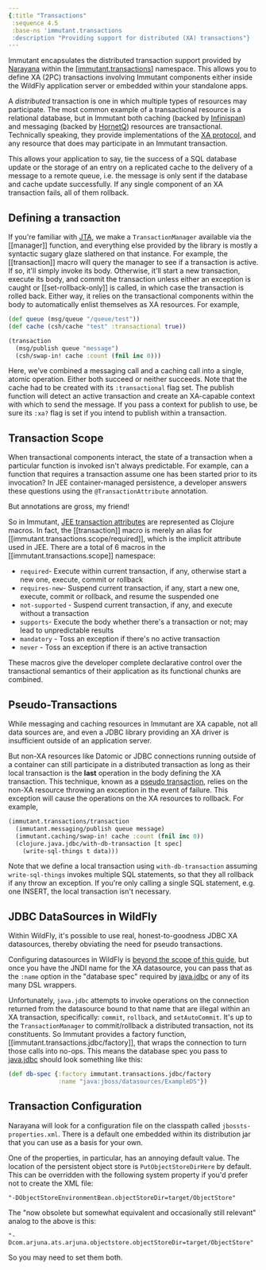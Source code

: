```yaml
---
{:title "Transactions"
 :sequence 4.5
 :base-ns 'immutant.transactions
 :description "Providing support for distributed (XA) transactions"}
---
```


Immutant encapsulates the distributed transaction support provided by
[Narayana] within the [[immutant.transactions]] namespace. This allows
you to define XA (2PC) transactions involving Immutant components
either inside the WildFly application server or embedded within your
standalone apps.

A *distributed* transaction is one in which multiple types of
resources may participate. The most common example of a transactional
resource is a relational database, but in Immutant both caching
(backed by [Infinispan]) and messaging (backed by [HornetQ]) resources
are transactional. Technically speaking, they provide implementations
of the [XA protocol], and any resource that does may participate in an
Immutant transaction.

This allows your application to say, tie the success of a SQL
database update or the storage of an entry on a replicated cache
to the delivery of a message to a remote queue, i.e. the message is
only sent if the database and cache update successfully. If any
single component of an XA transaction fails, all of them rollback.

## Defining a transaction

If you're familiar with [JTA], we make a `TransactionManager`
available via the [[manager]] function, and everything else provided
by the library is mostly a syntactic sugary glaze slathered on that
instance. For example, the [[transaction]] macro will query the
manager to see if a transaction is active. If so, it'll simply invoke
its body. Otherwise, it'll start a new transaction, execute its body,
and commit the transaction unless either an exception is caught or
[[set-rollback-only]] is called, in which case the transaction is
rolled back. Either way, it relies on the transactional components
within the body to automatically enlist themselves as XA resources.
For example,

```clojure
(def queue (msg/queue "/queue/test"))
(def cache (csh/cache "test" :transactional true))

(transaction
  (msg/publish queue "message")
  (csh/swap-in! cache :count (fnil inc 0)))
```

Here, we've combined a messaging call and a caching call into a
single, atomic operation. Either both succeed or neither succeeds.
Note that the cache had to be created with its `:transactional` flag
set. The publish function will detect an active transaction and create
an XA-capable context with which to send the message. If you pass a
context for publish to use, be sure its `:xa?` flag is set if you
intend to publish within a transaction.

## Transaction Scope

When transactional components interact, the state of a transaction
when a particular function is invoked isn't always predictable. For
example, can a function that requires a transaction assume one has
been started prior to its invocation? In JEE container-managed
persistence, a developer answers these questions using the
`@TransactionAttribute` annotation.

But annotations are gross, my friend!

So in Immutant, [JEE transaction attributes] are represented as
Clojure macros. In fact, the [[transaction]]
macro is merely an alias for [[immutant.transactions.scope/required]],
which is the implicit attribute used in JEE. There are a total of 6
macros in the [[immutant.transactions.scope]] namespace:

* `required`- Execute within current transaction, if any, otherwise
  start a new one, execute, commit or rollback
* `requires-new`- Suspend current transaction, if any, start a new
  one, execute, commit or rollback, and resume the suspended one
* `not-supported` - Suspend current transaction, if any, and execute
  without a transaction
* `supports`- Execute the body whether there's a transaction or not;
  may lead to unpredictable results
* `mandatory` - Toss an exception if there's no active transaction
* `never` - Toss an exception if there is an active transaction

These macros give the developer complete declarative control over
the transactional semantics of their application as its functional
chunks are combined.

## Pseudo-Transactions

While messaging and caching resources in Immutant are XA capable, not
all data sources are, and even a JDBC library providing an XA driver
is insufficient outside of an application server.

But non-XA resources like Datomic or JDBC connections running outside
of a container can still participate in a distributed transaction as
long as their local transaction is the **last** operation in the body
defining the XA transaction. This technique, known as a
[pseudo transaction], relies on the non-XA resource throwing an
exception in the event of failure. This exception will cause the
operations on the XA resources to rollback. For example,

```clojure
(immutant.transactions/transaction
  (immutant.messaging/publish queue message)
  (immutant.caching/swap-in! cache :count (fnil inc 0))
  (clojure.java.jdbc/with-db-transaction [t spec]
    (write-sql-things t data)))
```

Note that we define a local transaction using `with-db-transaction`
assuming `write-sql-things` invokes multiple SQL statements, so that
they all rollback if any throw an exception. If you're only calling a
single SQL statement, e.g. one INSERT, the local transaction isn't
necessary.

## JDBC DataSources in WildFly

Within WildFly, it's possible to use real, honest-to-goodness JDBC XA
datasources, thereby obviating the need for pseudo transactions.

Configuring datasources in WildFly is
[beyond the scope of this guide](https://docs.jboss.org/author/display/WFLY8/DataSource+configuration),
but once you have the JNDI name for the XA datasource, you can pass
that as the `:name` option in the "database spec" required by
[java.jdbc] or any of its many DSL wrappers.

Unfortunately, `java.jdbc` attempts to invoke operations on the
connection returned from the datasource bound to that name that are
illegal within an XA transaction, specifically: `commit`, `rollback`,
and `setAutoCommit`. It's up to the `TransactionManager` to
commit/rollback a distributed transaction, not its constituents. So
Immutant provides a factory function,
[[immutant.transactions.jdbc/factory]], that wraps the connection to
turn those calls into no-ops. This means the database spec you pass to
[java.jdbc] should look something like this:

```clojure
(def db-spec {:factory immutant.transactions.jdbc/factory
              :name "java:jboss/datasources/ExampleDS"})
```

## Transaction Configuration

Narayana will look for a configuration file on the classpath called
`jbossts-properties.xml`. There is a default one embedded within its
distribution jar that you can use as a basis for your own.

One of the properties, in particular, has an annoying default value.
The location of the persistent object store is `PutObjectStoreDirHere`
by default. This can be overridden with the following system property
if you'd prefer not to create the XML file:

    "-DObjectStoreEnvironmentBean.objectStoreDir=target/ObjectStore"

The "now obsolete but somewhat equivalent and occasionally still
relevant" analog to the above is this:

    "-Dcom.arjuna.ats.arjuna.objectstore.objectStoreDir=target/ObjectStore"

So you may need to set them both.

[immutant.transactions]: immutant.transactions.html
[Narayana]: http://www.jboss.org/narayana
[Infinispan]: http://infinispan.org
[HornetQ]: http://www.jboss.org/hornetq
[XA protocol]: http://en.wikipedia.org/wiki/X/Open_XA
[JEE transaction attributes]: https://docs.oracle.com/javaee/7/tutorial/transactions003.htm
[JTA]: http://www.oracle.com/technetwork/java/javaee/jta/index.html
[pseudo transaction]: http://www.theserverside.com/news/1363664/Java-Pseudo-Transactions-With-Non-Transactional-Resources
[java.jdbc]: https://github.com/clojure/java.jdbc
